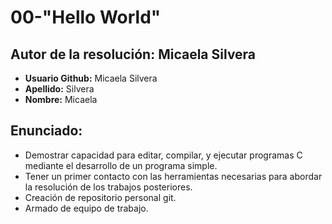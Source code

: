 # 00-"Hello World"
## **Autor de la resolución:** Micaela Silvera
- **Usuario Github:** Micaela Silvera
- **Apellido:** Silvera
- **Nombre:** Micaela
## **Enunciado:**
- Demostrar capacidad para editar, compilar, y ejecutar programas C mediante el desarrollo de un programa simple.
- Tener un primer contacto con las herramientas necesarias para abordar la resolución de los trabajos posteriores.
- Creación de repositorio personal git.
- Armado de equipo de trabajo.
